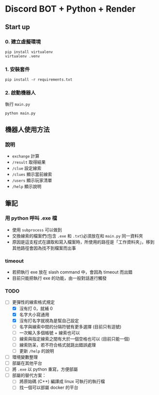 # Discord BOT + Python + Render

## Start up
### 0. 建立虛擬環境
```
pip install virtualenv
virtualenv .venv
```

### 1. 安裝套件
```
pip install -r requirements.txt
```

### 2. 啟動機器人
執行 `main.py`
```
python main.py
```

## 機器人使用方法
### 說明
- `exchange` 計算
- `/result` 取得結果
- `/clue` 設定線索
- `/clues` 顯示當前線索
- `/users` 顯示玩家清單
- `/help` 顯示說明


## 筆記
### 用 python 呼叫 .exe 檔
- 使用 `subprocess` 可以做到
- 交換線索的檔案們(包含 `.exe` 和 `.txt`)必須放在和 `main.py` 同一資料夾
- 原因是這支程式在讀取和寫入檔案時，所使用的路徑是「工作資料夾」，移到其他路徑會因為找不到檔案而出事

### timeout 
- 若把執行 exe 放在 slash command 中，會因為 timeout 而出錯
- 目前只能把執行 exe 的功能，由一般對話進行觸發

### TODO
- [ ] 更彈性的線索格式規定
  - [x] 沒有打 0，就補 0
  - [x] 名字大小寫通用
  - [x] 沒有打名字就視為是幫自己設定
  - [ ] 名字與線索中間的分隔符號有更多選擇 (目前只有逗號)
  - [ ] 一次輸入多個帳號 + 線索也可以
  - [ ] 線索與指定線索之間有大於一個空格也可以 (目前只能一個)
  - [ ] 線索防呆，若不符合格式就跳出錯誤處理
  - [ ] 更新 `/help` 的說明
- [ ] 環境變數整理
- [ ] 部屬在其他平台
- [ ] 將 `.exe` 以 python 重寫，方便部屬
- [ ] 部屬的替代方案：
  - [ ] 將原始碼 (C++) 編譯成 linux 可執行的執行檔
  - [ ] 找一個可以部屬 docker 的平台